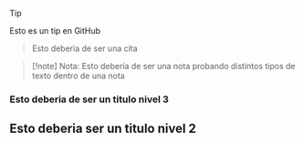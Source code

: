 >[!tip]
>Esto es un tip en GitHub

>Esto deberìa de ser una cita

>[!note] Nota: Esto debería de ser una nota
>probando distintos tipos de texto dentro de una nota

### Esto deberia de ser un titulo nivel 3

## Esto deberia ser un titulo nivel 2
